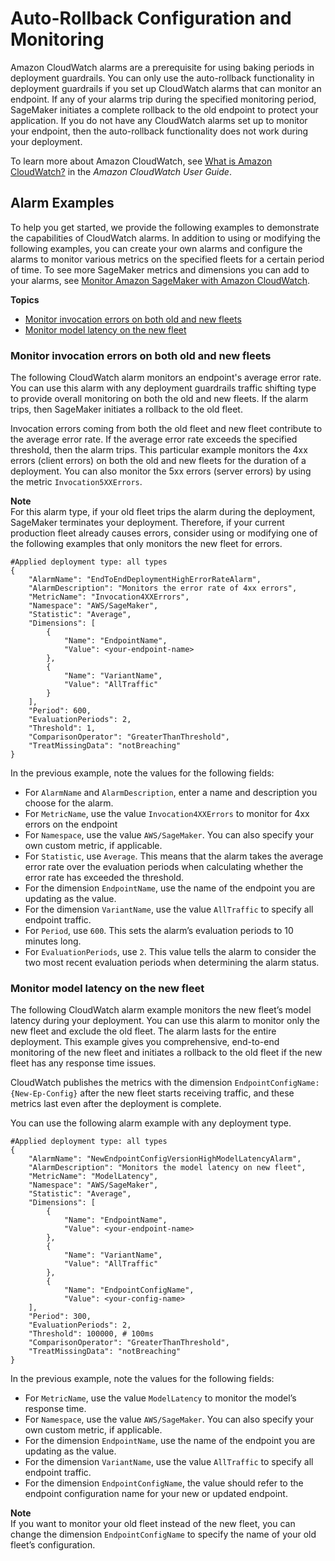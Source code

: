 # Auto\-Rollback Configuration and Monitoring<a name="deployment-guardrails-configuration"></a>

Amazon CloudWatch alarms are a prerequisite for using baking periods in deployment guardrails\. You can only use the auto\-rollback functionality in deployment guardrails if you set up CloudWatch alarms that can monitor an endpoint\. If any of your alarms trip during the specified monitoring period, SageMaker initiates a complete rollback to the old endpoint to protect your application\. If you do not have any CloudWatch alarms set up to monitor your endpoint, then the auto\-rollback functionality does not work during your deployment\.

To learn more about Amazon CloudWatch, see [What is Amazon CloudWatch?](https://docs.aws.amazon.com/IAM/latest/UserGuide/access.html) in the *Amazon CloudWatch User Guide*\.

## Alarm Examples<a name="deployment-guardrails-configuration-alarm-examples"></a>

To help you get started, we provide the following examples to demonstrate the capabilities of CloudWatch alarms\. In addition to using or modifying the following examples, you can create your own alarms and configure the alarms to monitor various metrics on the specified fleets for a certain period of time\. To see more SageMaker metrics and dimensions you can add to your alarms, see [Monitor Amazon SageMaker with Amazon CloudWatch](monitoring-cloudwatch.md)\.

**Topics**
+ [Monitor invocation errors on both old and new fleets](#deployment-guardrails-configuration-alarm-examples-errors-both)
+ [Monitor model latency on the new fleet](#deployment-guardrails-configuration-alarm-examples-latency-new)

### Monitor invocation errors on both old and new fleets<a name="deployment-guardrails-configuration-alarm-examples-errors-both"></a>

The following CloudWatch alarm monitors an endpoint's average error rate\. You can use this alarm with any deployment guardrails traffic shifting type to provide overall monitoring on both the old and new fleets\. If the alarm trips, then SageMaker initiates a rollback to the old fleet\.

Invocation errors coming from both the old fleet and new fleet contribute to the average error rate\. If the average error rate exceeds the specified threshold, then the alarm trips\. This particular example monitors the 4xx errors \(client errors\) on both the old and new fleets for the duration of a deployment\. You can also monitor the 5xx errors \(server errors\) by using the metric `Invocation5XXErrors`\.

**Note**  
For this alarm type, if your old fleet trips the alarm during the deployment, SageMaker terminates your deployment\. Therefore, if your current production fleet already causes errors, consider using or modifying one of the following examples that only monitors the new fleet for errors\.

```
#Applied deployment type: all types
{
    "AlarmName": "EndToEndDeploymentHighErrorRateAlarm",
    "AlarmDescription": "Monitors the error rate of 4xx errors",
    "MetricName": "Invocation4XXErrors",
    "Namespace": "AWS/SageMaker",
    "Statistic": "Average",
    "Dimensions": [
        {
            "Name": "EndpointName",
            "Value": <your-endpoint-name>
        },
        {
            "Name": "VariantName",
            "Value": "AllTraffic"
        }
    ],
    "Period": 600,
    "EvaluationPeriods": 2,
    "Threshold": 1,
    "ComparisonOperator": "GreaterThanThreshold",
    "TreatMissingData": "notBreaching"
}
```

In the previous example, note the values for the following fields:
+ For `AlarmName` and `AlarmDescription`, enter a name and description you choose for the alarm\.
+ For `MetricName`, use the value `Invocation4XXErrors` to monitor for 4xx errors on the endpoint
+ For `Namespace`, use the value `AWS/SageMaker`\. You can also specify your own custom metric, if applicable\.
+ For `Statistic`, use `Average`\. This means that the alarm takes the average error rate over the evaluation periods when calculating whether the error rate has exceeded the threshold\.
+ For the dimension `EndpointName`, use the name of the endpoint you are updating as the value\.
+ For the dimension `VariantName`, use the value `AllTraffic` to specify all endpoint traffic\.
+ For `Period`, use `600`\. This sets the alarm’s evaluation periods to 10 minutes long\.
+ For `EvaluationPeriods`, use `2`\. This value tells the alarm to consider the two most recent evaluation periods when determining the alarm status\.

### Monitor model latency on the new fleet<a name="deployment-guardrails-configuration-alarm-examples-latency-new"></a>

The following CloudWatch alarm example monitors the new fleet’s model latency during your deployment\. You can use this alarm to monitor only the new fleet and exclude the old fleet\. The alarm lasts for the entire deployment\. This example gives you comprehensive, end\-to\-end monitoring of the new fleet and initiates a rollback to the old fleet if the new fleet has any response time issues\.

CloudWatch publishes the metrics with the dimension `EndpointConfigName:{New-Ep-Config}` after the new fleet starts receiving traffic, and these metrics last even after the deployment is complete\.

You can use the following alarm example with any deployment type\.

```
#Applied deployment type: all types
{
    "AlarmName": "NewEndpointConfigVersionHighModelLatencyAlarm",
    "AlarmDescription": "Monitors the model latency on new fleet",
    "MetricName": "ModelLatency",
    "Namespace": "AWS/SageMaker",
    "Statistic": "Average",
    "Dimensions": [
        {
            "Name": "EndpointName",
            "Value": <your-endpoint-name>
        },
        {
            "Name": "VariantName",
            "Value": "AllTraffic"
        },
        {
            "Name": "EndpointConfigName",
            "Value": <your-config-name>
    ],
    "Period": 300,
    "EvaluationPeriods": 2,
    "Threshold": 100000, # 100ms
    "ComparisonOperator": "GreaterThanThreshold",
    "TreatMissingData": "notBreaching"
}
```

In the previous example, note the values for the following fields:
+ For `MetricName`, use the value `ModelLatency` to monitor the model’s response time\.
+ For `Namespace`, use the value `AWS/SageMaker`\. You can also specify your own custom metric, if applicable\.
+ For the dimension `EndpointName`, use the name of the endpoint you are updating as the value\.
+ For the dimension `VariantName`, use the value `AllTraffic` to specify all endpoint traffic\.
+ For the dimension `EndpointConfigName`, the value should refer to the endpoint configuration name for your new or updated endpoint\.

**Note**  
If you want to monitor your old fleet instead of the new fleet, you can change the dimension `EndpointConfigName` to specify the name of your old fleet’s configuration\.